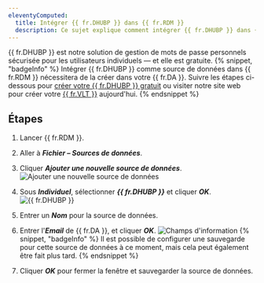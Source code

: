 ```yaml
---
eleventyComputed:
  title: Intégrer {{ fr.DHUBP }} dans {{ fr.RDM }}
  description: Ce sujet explique comment intégrer {{ fr.DHUBP }} dans {{ fr.RDM }}
---
```

{{ fr.DHUBP }} est notre solution de gestion de mots de passe personnels sécurisée pour les utilisateurs individuels — et elle est gratuite.
{% snippet, "badgeInfo" %}
Intégrer {{ fr.DHUBP }} comme source de données dans {{ fr.RDM }} nécessitera de la créer dans votre {{ fr.DA }}. Suivre les étapes ci-dessous pour [créer votre {{ fr.DHUBP }} gratuit](/hub/getting-started/create-hub/hub-personal/) ou visiter notre site web pour créer votre [{{ fr.VLT }}](https://password.devolutions.net/personal) aujourd'hui.
{% endsnippet %}

## Étapes
1. Lancer {{ fr.RDM }}.
1. Aller à ***Fichier – Sources de données***.
1. Cliquer ***Ajouter une nouvelle source de données***.
![Ajouter une nouvelle source de données](https://cdnweb.devolutions.net/docs/docs_en_kb_KB4909.png)
1. Sous ***Individuel***, sélectionner ***{{ fr.DHUBP }}*** et cliquer ***OK***.
![{{ fr.DHUBP }}](https://cdnweb.devolutions.net/docs/docs_en_kb_KB0064.png)
1. Entrer un ***Nom*** pour la source de données.
1. Entrer l'***Email*** de {{ fr.DA }}, et cliquer ***OK***.
![Champs d'information](https://cdnweb.devolutions.net/docs/docs_en_kb_KB0065.png)
{% snippet, "badgeInfo" %}
Il est possible de configurer une sauvegarde pour cette source de données à ce moment, mais cela peut également être fait plus tard.
{% endsnippet %}

7. Cliquer ***OK*** pour fermer la fenêtre et sauvegarder la source de données.
